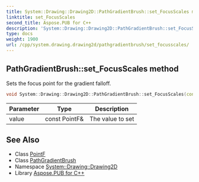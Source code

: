 ```yaml
---
title: System::Drawing::Drawing2D::PathGradientBrush::set_FocusScales method
linktitle: set_FocusScales
second_title: Aspose.PUB for C++
description: 'System::Drawing::Drawing2D::PathGradientBrush::set_FocusScales method. Sets the focus point for the gradient falloff in C++.'
type: docs
weight: 1900
url: /cpp/system.drawing.drawing2d/pathgradientbrush/set_focusscales/
---
```

## PathGradientBrush::set_FocusScales method


Sets the focus point for the gradient falloff.

```cpp
void System::Drawing::Drawing2D::PathGradientBrush::set_FocusScales(const PointF &value)
```


| Parameter | Type | Description |
| --- | --- | --- |
| value | const PointF\& | The value to set |

## See Also

* Class [PointF](../../../system.drawing/pointf/)
* Class [PathGradientBrush](../)
* Namespace [System::Drawing::Drawing2D](../../)
* Library [Aspose.PUB for C++](../../../)
